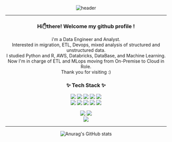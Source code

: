 <div align="center"> 

![header](https://capsule-render.vercel.app/api?type=waving&color=6464cd&height=230&section=header&text=Minhee&nbsp;Jung&fontColor=ffffff&fontSize=50&fontAlignY=35&desc=Data&nbsp;engineer&descAlignY=55)
<hr>
 
### Hi✋there! Welcome my github profile !

i'm a Data Engineer and Analyst.<br/>
Interested in migration, ETL, Devops, mixed analysis of structured and unstructured data.<br/>
I studied Python and R, AWS, Databricks, DataBase, and Machine Learning.<br/>
Now I'm in charge of ETL and MLops moving from On-Premise to Cloud in Role.<br/>
Thank you for visiting :)
<br/>
 
 
 
### ✨ Tech Stack ✨
 
</div>

<div align="center">
 <img src="https://img.shields.io/badge/Python-3766AB?style=flat-square&logo=Python&logoColor=white"/></a>
 <img src="https://img.shields.io/badge/R-276DC3?style=flat-square&logo=R&logoColor&logoColor=white"/></a>
 <img src="https://img.shields.io/badge/Amazon_AWS-232F3E?style=flat&logo=amazonaws&logoColor=white" />
 <img src="https://img.shields.io/badge/Jupyter-F37626?style=flat-square&logo=Jupyter&logoColor=white"/></a>
  <img src="https://img.shields.io/badge/Spark-FFFFFF?style=flat&logo=apachespark&logoColor=#E35A16" /><br/>
	<img src=" https://img.shields.io/badge/Databricks-FF3621?style=flat&logo=Databricks&logoColor=white"/>
 	<img src="https://img.shields.io/badge/Oracle%20SQL-F80000?style=flat&logo=Oracle&logoColor=white" />
	<img src="https://img.shields.io/badge/MySQL-4479A1?style=flat&logo=MySQL&logoColor=white" />
<img src="https://img.shields.io/badge/Databricks-ECD53F?style=flat&logo=Databricks&logoColor=white" />
<img src="https://img.shields.io/badge/SnowFlake-29B5E8?style=flat&logo=Databricks&logoColor=white" />

<img src="https://img.shields.io/badge/GitHub-181717?style=flat-square&logo=GitHub&logoColor=white"/></a>
<img src="https://img.shields.io/badge/Notion-006600?style=flat-square&logo=Notion&logoColor=white"/></a><br/>
<img src="https://img.shields.io/badge/Visual Studio Code-5C2D91?style=flat-square&logo=Visual Studio Code&logoColor&logoColor=white"/></a>
<hr>
<div align="center"> 
 
![Anurag's GitHub stats](https://github-readme-stats.vercel.app/api?username=jenny5587&show_icons=true&theme=tokyonight)

</a>
